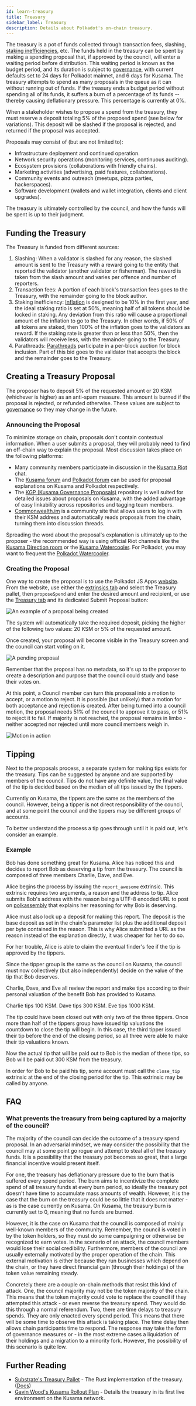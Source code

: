 ```yaml
---
id: learn-treasury
title: Treasury
sidebar_label: Treasury
description: Details about Polkadot's on-chain treasury.
---
```


The treasury is a pot of funds collected through transaction fees, slashing,
[staking inefficiencies](learn-staking#inflation), etc. The funds held in the treasury can be spent
by making a spending proposal that, if approved by the council, will enter a waiting period before
distribution. This waiting period is known as the budget period, and its duration is subject to
[governance](learn-governance), with current defaults set to 24 days for Polkadot mainnet, and 6
days for Kusama. The treasury attempts to spend as many proposals in the queue as it can without
running out of funds. If the treasury ends a budget period without spending all of its funds, it
suffers a burn of a percentage of its funds -- thereby causing deflationary pressure. This
percentage is currently at 0%.

When a stakeholder wishes to propose a spend from the treasury, they must reserve a deposit totaling
5% of the proposed spend (see below for variations). This deposit will be slashed if the proposal is
rejected, and returned if the proposal was accepted.

Proposals may consist of (but are not limited to):

- Infrastructure deployment and continued operation.
- Network security operations (monitoring services, continuous auditing).
- Ecosystem provisions (collaborations with friendly chains).
- Marketing activities (advertising, paid features, collaborations).
- Community events and outreach (meetups, pizza parties, hackerspaces).
- Software development (wallets and wallet integration, clients and client upgrades).

The treasury is ultimately controlled by the council, and how the funds will be spent is up to their
judgment.

## Funding the Treasury

The Treasury is funded from different sources:

1. Slashing: When a validator is slashed for any reason, the slashed amount is sent to the Treasury
   with a reward going to the entity that reported the validator (another validator or fisherman).
   The reward is taken from the slash amount and varies per offence and number of reporters.
2. Transaction fees: A portion of each block's transaction fees goes to the Treasury, with the
   remainder going to the block author.
3. Staking inefficiency: [Inflation](learn-staking#inflation) is designed to be 10% in the first
   year, and the ideal staking ratio is set at 50%, meaning half of all tokens should be locked in
   staking. Any deviation from this ratio will cause a proportional amount of the inflation to go to
   the Treasury. In other words, if 50% of all tokens are staked, then 100% of the inflation goes to
   the validators as reward. If the staking rate is greater than or less than 50%, then the
   validators will receive less, with the remainder going to the Treasury.
4. Parathreads: [Parathreads](learn-parathreads) participate in a per-block auction for block
   inclusion. Part of this bid goes to the validator that accepts the block and the remainder goes
   to the Treasury.

## Creating a Treasury Proposal

The proposer has to deposit 5% of the requested amount or 20 KSM (whichever is higher) as an
anti-spam measure. This amount is burned if the proposal is rejected, or refunded otherwise. These
values are subject to [governance](learn-governance) so they may change in the future.

### Announcing the Proposal

To minimize storage on chain, proposals don't contain contextual information. When a user submits a
proposal, they will probably need to find an off-chain way to explain the proposal. Most discussion
takes place on the following platforms:

- Many community members participate in discussion in the
  [Kusama Riot](https://riot.w3f.tech/#/room/#kusama:matrix.parity.io) chat.
- The [Kusama forum](https://forum.kusama.network) and
  [Polkadot forum](https://forum.polkadot.network) can be used for proposal explanations on Kusama
  and Polkadot respectively.
- The [KGP (Kusama Governance Proposals)](https://github.com/kusamanetwork/KGPs) repository is well
  suited for detailed issues about proposals on Kusama, with the added advantage of easy linkability
  across repositories and tagging team members.
- [Commonwealth.im](https://commonwealth.im) is a community site that allows users to log in with
  their KSM address and automatically reads proposals from the chain, turning them into discussion
  threads.

Spreading the word about the proposal's explanation is ultimately up to the proposer - the
recommended way is using official Riot channels like the
[Kusama Direction room](https://riot.w3f.tech/#/room/#kusama:matrix.parity.io) or the
[Kusama Watercooler](https://riot.w3f.tech/#/room/#kusamawatercooler:polkadot.builders). For
Polkadot, you may want to frequent the
[Polkadot Watercooler](https://riot.w3f.tech/#/room/#polkadot-watercooler:matrix.org).

### Creating the Proposal

One way to create the proposal is to use the Polkadot JS Apps
[website](https://polkadot.js.org/apps). From the website, use either the
[extrinsics tab](https://polkadot.js.org/apps/#/extrinsics) and select the Treasury pallet, then
`proposeSpend` and enter the desired amount and recipient, or use the
[Treasury tab](https://polkadot.js.org/apps/#/treasury) and its dedicated Submit Proposal button:

![An example of a proposal being created](/img/treasury/propose.jpg)

The system will automatically take the required deposit, picking the higher of the following two
values: 20 KSM or 5% of the requested amount.

Once created, your proposal will become visible in the Treasury screen and the council can start
voting on it.

![A pending proposal](/img/treasury/proposal.jpg)

Remember that the proposal has no metadata, so it's up to the proposer to create a description and
purpose that the council could study and base their votes on.

At this point, a Council member can turn this proposal into a motion to accept, or a motion to
reject. It is possible (but unlikely) that a motion for both acceptance and rejection is created.
After being turned into a council motion, the proposal needs 51% of the council to approve it to
pass, or 51% to reject it to fail. If majority is not reached, the proposal remains in limbo -
neither accepted nor rejected until more council members weigh in.

![Motion in action](/img/treasury/motion.jpg)

## Tipping

Next to the proposals process, a separate system for making tips exists for the treasury. Tips can
be suggested by anyone and are supported by members of the council. Tips do not have any definite
value, the final value of the tip is decided based on the median of all tips issued by the tippers.

Currently on Kusama, the tippers are the same as the members of the council. However, being a tipper
is not direct responsibility of the council, and at some point the council and the tippers may be
different groups of accounts.

To better understand the process a tip goes through until it is paid out, let's consider an example.

### Example

Bob has done something great for Kusama. Alice has noticed this and decides to report Bob as
deserving a tip from the treasury. The council is composed of three members Charlie, Dave, and Eve.

Alice begins the process by issuing the `report_awesome` extrinsic. This extrinsic requires two
arguments, a reason and the address to tip. Alice submits Bob's address with the reason being a
UTF-8 encoded URL to post on [polkassembly](https://kusama.polkassembly.io) that explains her
reasoning for why Bob is deserving.

Alice must also lock up a deposit for making this report. The deposit is the base deposit as set in
the chain's parameter list plus the additional deposit per byte contained in the reason. This is why
Alice submitted a URL as the reason instead of the explanation directly, it was cheaper for her to
do so.

For her trouble, Alice is able to claim the eventual finder's fee if the tip is approved by the
tippers.

Since the tipper group is the same as the council on Kusama, the council must now collectively (but
also independently) decide on the value of the tip that Bob deserves.

Charlie, Dave, and Eve all review the report and make tips according to their personal valuation of
the benefit Bob has provided to Kusama.

Charlie tips 100 KSM. Dave tips 300 KSM. Eve tips 1000 KSM.

The tip could have been closed out with only two of the three tippers. Once more than half of the
tippers group have issued tip valuations the countdown to close the tip will begin. In this case,
the third tipper issued their tip before the end of the closing period, so all three were able to
make their tip valuations known.

Now the actual tip that will be paid out to Bob is the median of these tips, so Bob will be paid out
300 KSM from the treasury.

In order for Bob to be paid his tip, some account must call the `close_tip` extrinsic at the end of
the closing period for the tip. This extrinsic may be called by anyone.

## FAQ

### What prevents the treasury from being captured by a majority of the council?

The majority of the council can decide the outcome of a treasury spend proposal. In an adversarial
mindset, we may consider the possibility that the council may at some point go rogue and attempt to
steal all of the treasury funds. It is a possibility that the treasury pot becomes so great, that a
large financial incentive would present itself.

For one, the treasury has deflationary pressure due to the burn that is suffered every spend period.
The burn aims to incentivize the complete spend of all treasury funds at every burn period, so
ideally the treasury pot doesn't have time to accumulate mass amounts of wealth. However, it is the
case that the burn on the treasury could be so little that it does not matter - as is the case
currently on Kusama. On Kusama, the treasury burn is currently set to 0, meaning that no funds are
burned.

However, it is the case on Kusama that the council is composed of mainly well-known members of the
community. Remember, the council is voted in by the token holders, so they must do some campaigning
or otherwise be recognized to earn votes. In the scenario of an attack, the council members would
lose their social credibility. Furthermore, members of the council are usually externally motivated
by the proper operation of the chain. This external motivation is either because they run businesses
which depend on the chain, or they have direct financial gain (through their holdings) of the token
value remaining steady.

Concretely there are a couple on-chain methods that resist this kind of attack. One, the council
majority may not be the token majority of the chain. This means that the token majority could vote
to replace the council if they attempted this attack - or even reverse the treasury spend. They
would do this through a normal referendum. Two, there are time delays to treasury spends. They are
only enacted every spend period. This means that there will be some time to observe this attack is
taking place. The time delay then allows chain participants time to respond. The response may take
the form of governance measures or - in the most extreme cases a liquidation of their holdings and a
migration to a minority fork. However, the possibility of this scenario is quite low.

## Further Reading

- [Substrate's Treasury Pallet](https://github.com/paritytech/substrate/blob/master/frame/treasury/src/lib.rs) -
  The Rust implementation of the treasury.
  ([Docs](https://substrate.dev/rustdocs/master/pallet_treasury/index.html))
- [Gavin Wood's Kusama Rollout Plan](https://medium.com/@gavofyork/kusama-rollout-and-governance-31eb18041044) -
  Details the treasury in its first live environment on the Kusama network.
